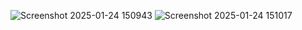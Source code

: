![Screenshot 2025-01-24 150943](https://github.com/user-attachments/assets/ca184527-c61e-4e91-89b9-847192a0b0c4)
![Screenshot 2025-01-24 151017](https://github.com/user-attachments/assets/6ac6a2e4-48d2-4d90-adb2-980b0377aa0c)
